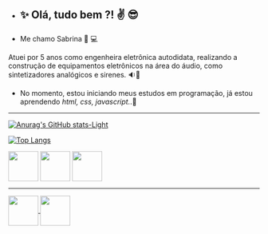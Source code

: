 - ##  :sparkles: Olá, tudo bem ?!  :v: :sunglasses:

- Me chamo Sabrina :seedling: :computer:

Atuei por 5 anos como engenheira eletrônica autodidata, realizando a construção de equipamentos eletrônicos na área do áudio, como sintetizadores analógicos e sirenes. :sound::musical_note:

- No momento, estou iniciando meus estudos em programação, já estou aprendendo *html, css, javascript.*.:dart:
***
  

[![Anurag's GitHub stats-Light](https://github-readme-stats.vercel.app/api?username=sabrinapaschini&show_icons=true&theme=default#gh-light-mode-only)](https://github.com/anuraghazra/github-readme-stats#gh-light-mode-only)

[![Top Langs](https://github-readme-stats.vercel.app/api/top-langs/?username=sabrinapaschini)](https://github.com/SabrinaPaschini/github-readme-stats)

<div><img src="https://cdn.jsdelivr.net/gh/devicons/devicon/icons/html5/html5-plain.svg" align="center" heigth="50" width="60"/>
<img src="https://cdn.jsdelivr.net/gh/devicons/devicon/icons/css3/css3-plain.svg" align="center" heigth="50" width="60"/>   
<img src="https://cdn.jsdelivr.net/gh/devicons/devicon/icons/javascript/javascript-plain.svg" heigth="50" align="center" width="60"/>
</div>


***



<a href="https://www.linkedin.com/in/sabrina-paschini-55495b180/" target="blank">         
<img src="https://cdn.jsdelivr.net/gh/devicons/devicon/icons/linkedin/linkedin-original.svg" align="center" heigth="50" width="60"> 
<a href="https://www.instagram.com/sabrinapaschini/" target="blank">
<img src="https://img.freepik.com/vetores-gratis/instagram-icone-novo_1057-2227.jpg?w=360" align="center" heigth="50" width="60">          
</a>




          
